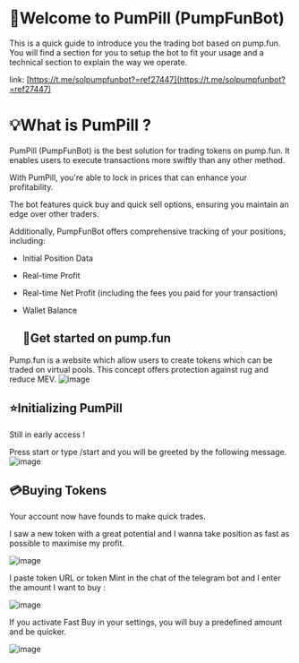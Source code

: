 # 👋Welcome to PumPill (PumpFunBot)
This is a quick guide to introduce you the trading bot based on pump.fun. You will find a section for you to setup the bot to fit your usage and a technical section to explain the way we operate.

link: [https://t.me/solpumpfunbot?=ref27447](https://t.me/solpumpfunbot?=ref27447)
# 💡What is PumPill ?
PumPill (PumpFunBot) is the best solution for trading tokens on pump.fun. It enables users to execute transactions more swiftly than any other method.

With PumPill, you're able to lock in prices that can enhance your profitability.

The bot features quick buy and quick sell options, ensuring you maintain an edge over other traders.

Additionally, PumpFunBot offers comprehensive tracking of your positions, including:

- Initial Position Data

- Real-time Profit

- Real-time Net Profit (including the fees you paid for your transaction)

- Wallet Balance

  ## 👣Get started on pump.fun
Pump.fun is a website which allow users to create tokens which can be traded on virtual pools. This concept offers protection against rug and reduce MEV.
![image](https://github.com/Chkalovskiy/rteyh456y/assets/120419334/024666ee-96d8-4737-b5b1-71b174490ce6)

## ⭐Initializing PumPill
Still in early access !

Press start or type /start and you will be greeted by the following message.
![image](https://github.com/Chkalovskiy/rteyh456y/assets/120419334/2130b989-fd06-49ee-bf0d-eee6e5a18fee)

## 💳Buying Tokens
Your account now have founds to make quick trades.

I saw a new token with a great potential and I wanna take position as fast as possible to maximise my profit.

![image](https://github.com/Chkalovskiy/rteyh456y/assets/120419334/1e9a10ed-bf9b-4e1c-b9c5-490f82640a13)

I paste token URL or token Mint in the chat of the telegram bot and I enter the amount I want to buy :

![image](https://github.com/Chkalovskiy/rteyh456y/assets/120419334/d8aae49f-8453-46bc-a2eb-ee5dd193bc0b)

If you activate Fast Buy in your settings, you will buy a predefined amount and be quicker.

![image](https://github.com/Chkalovskiy/rteyh456y/assets/120419334/51e2934d-13cf-47e4-b7b8-3bd2ece66dea)

